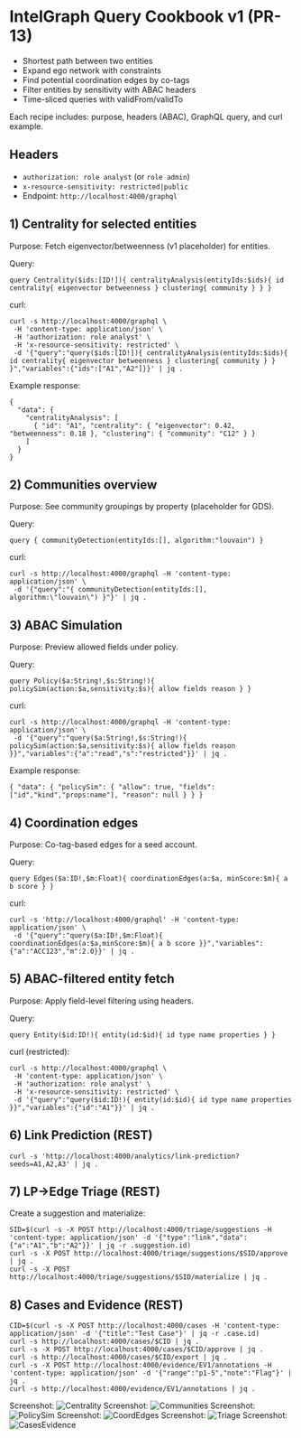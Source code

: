 # IntelGraph Query Cookbook v1 (PR-13)

- Shortest path between two entities
- Expand ego network with constraints
- Find potential coordination edges by co-tags
- Filter entities by sensitivity with ABAC headers
- Time-sliced queries with validFrom/validTo

Each recipe includes: purpose, headers (ABAC), GraphQL query, and curl example.

## Headers

- `authorization: role analyst` (or `role admin`)
- `x-resource-sensitivity: restricted|public`
- Endpoint: `http://localhost:4000/graphql`

## 1) Centrality for selected entities

Purpose: Fetch eigenvector/betweenness (v1 placeholder) for entities.

Query:

```
query Centrality($ids:[ID!]){ centralityAnalysis(entityIds:$ids){ id centrality{ eigenvector betweenness } clustering{ community } } }
```

curl:

```
curl -s http://localhost:4000/graphql \
 -H 'content-type: application/json' \
 -H 'authorization: role analyst' \
 -H 'x-resource-sensitivity: restricted' \
 -d '{"query":"query($ids:[ID!]){ centralityAnalysis(entityIds:$ids){ id centrality{ eigenvector betweenness } clustering{ community } } }","variables":{"ids":["A1","A2"]}}' | jq .
```

Example response:

```
{
  "data": {
    "centralityAnalysis": [
      { "id": "A1", "centrality": { "eigenvector": 0.42, "betweenness": 0.18 }, "clustering": { "community": "C12" } }
    ]
  }
}
```

## 2) Communities overview

Purpose: See community groupings by property (placeholder for GDS).

Query:

```
query { communityDetection(entityIds:[], algorithm:"louvain") }
```

curl:

```
curl -s http://localhost:4000/graphql -H 'content-type: application/json' \
 -d '{"query":"{ communityDetection(entityIds:[], algorithm:\"louvain\") }"}' | jq .
```

## 3) ABAC Simulation

Purpose: Preview allowed fields under policy.

Query:

```
query Policy($a:String!,$s:String!){ policySim(action:$a,sensitivity:$s){ allow fields reason } }
```

curl:

```
curl -s http://localhost:4000/graphql -H 'content-type: application/json' \
 -d '{"query":"query($a:String!,$s:String!){ policySim(action:$a,sensitivity:$s){ allow fields reason }}","variables":{"a":"read","s":"restricted"}}' | jq .
```

Example response:

```
{ "data": { "policySim": { "allow": true, "fields": ["id","kind","props:name"], "reason": null } } }
```

## 4) Coordination edges

Purpose: Co-tag-based edges for a seed account.

Query:

```
query Edges($a:ID!,$m:Float){ coordinationEdges(a:$a, minScore:$m){ a b score } }
```

curl:

```
curl -s 'http://localhost:4000/graphql' -H 'content-type: application/json' \
 -d '{"query":"query($a:ID!,$m:Float){ coordinationEdges(a:$a,minScore:$m){ a b score }}","variables":{"a":"ACC123","m":2.0}}' | jq .
```

## 5) ABAC-filtered entity fetch

Purpose: Apply field-level filtering using headers.

Query:

```
query Entity($id:ID!){ entity(id:$id){ id type name properties } }
```

curl (restricted):

```
curl -s http://localhost:4000/graphql \
 -H 'content-type: application/json' \
 -H 'authorization: role analyst' \
 -H 'x-resource-sensitivity: restricted' \
 -d '{"query":"query($id:ID!){ entity(id:$id){ id type name properties }}","variables":{"id":"A1"}}' | jq .
```

## 6) Link Prediction (REST)

```
curl -s 'http://localhost:4000/analytics/link-prediction?seeds=A1,A2,A3' | jq .
```

## 7) LP→Edge Triage (REST)

Create a suggestion and materialize:

```
SID=$(curl -s -X POST http://localhost:4000/triage/suggestions -H 'content-type: application/json' -d '{"type":"link","data":{"a":"A1","b":"A2"}}' | jq -r .suggestion.id)
curl -s -X POST http://localhost:4000/triage/suggestions/$SID/approve | jq .
curl -s -X POST http://localhost:4000/triage/suggestions/$SID/materialize | jq .
```

## 8) Cases and Evidence (REST)

```
CID=$(curl -s -X POST http://localhost:4000/cases -H 'content-type: application/json' -d '{"title":"Test Case"}' | jq -r .case.id)
curl -s http://localhost:4000/cases/$CID | jq .
curl -s -X POST http://localhost:4000/cases/$CID/approve | jq .
curl -s http://localhost:4000/cases/$CID/export | jq .
curl -s -X POST http://localhost:4000/evidence/EV1/annotations -H 'content-type: application/json' -d '{"range":"p1-5","note":"Flag"}' | jq .
curl -s http://localhost:4000/evidence/EV1/annotations | jq .
```

Screenshot: ![Centrality](./screenshots/centrality.png)
Screenshot: ![Communities](./screenshots/communities.png)
Screenshot: ![PolicySim](./screenshots/policysim.png)
Screenshot: ![CoordEdges](./screenshots/coord_edges.png)
Screenshot: ![Triage](./screenshots/triage.png)
Screenshot: ![CasesEvidence](./screenshots/cases.png)
